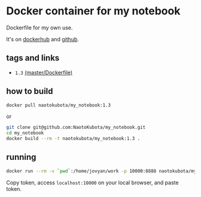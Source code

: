 # Docker container for my notebook

Dockerfile for my own use.

It's on [dockerhub](https://hub.docker.com/r/naotokubota/my_notebook) and [github](https://github.com/NaotoKubota/my_notebook).

## tags and links

- `1.3` [(master/Dockerfile)](https://github.com/NaotoKubota/my_notebook/blob/master/Dockerfile)

## how to build

```sh
docker pull naotokubota/my_notebook:1.3
```

or

```sh
git clone git@github.com:NaotoKubota/my_notebook.git
cd my_notebook
docker build --rm -t naotokubota/my_notebook:1.3 .
```

## running

```sh
docker run --rm -v `pwd`:/home/jovyan/work -p 10000:8888 naotokubota/my_notebook:1.3
```

Copy token, access `localhost:10000` on your local browser, and paste token.
